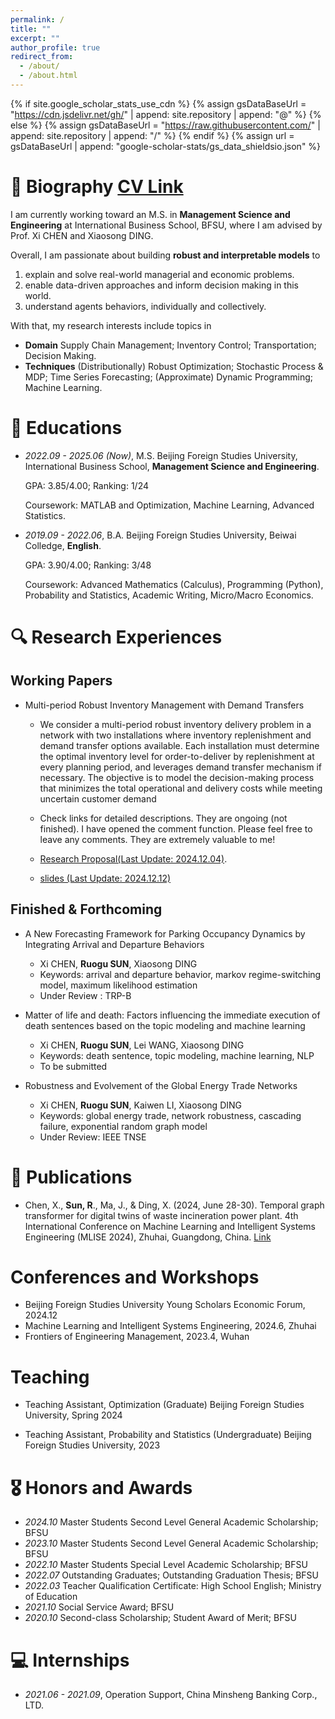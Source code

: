 ```yaml
---
permalink: /
title: ""
excerpt: ""
author_profile: true
redirect_from: 
  - /about/
  - /about.html
---
```


{% if site.google_scholar_stats_use_cdn %}
{% assign gsDataBaseUrl = "https://cdn.jsdelivr.net/gh/" | append: site.repository | append: "@" %}
{% else %}
{% assign gsDataBaseUrl = "https://raw.githubusercontent.com/" | append: site.repository | append: "/" %}
{% endif %}
{% assign url = gsDataBaseUrl | append: "google-scholar-stats/gs_data_shieldsio.json" %}

<span class='anchor' id='about-me'></span>

# 🤵 ​Biography [CV Link](https://drive.google.com/file/d/1EnSM47V9X2kPsUwaVzkPnFcHiFmMUMBX/view?usp=drive_link)
I am currently working toward an M.S. in **Management Science and Engineering** at International Business School, BFSU, where I am advised by Prof. Xi CHEN and Xiaosong DING. 

Overall, I am passionate about building **robust and interpretable models** to
1. explain and solve real-world managerial and economic problems.
2. enable data-driven approaches and inform decision making in this world.
3. understand agents behaviors, individually and collectively.

With that, my research interests include topics in
+ **Domain** Supply Chain Management; Inventory Control; Transportation; Decision Making.
+ **Techniques** (Distributionally) Robust Optimization; Stochastic Process & MDP; Time Series Forecasting; (Approximate) Dynamic Programming; Machine Learning.



# 📖 Educations
- *2022.09 - 2025.06 (Now)*, M.S. Beijing Foreign Studies University, International Business School, **Management Science and Engineering**.

  GPA: 3.85/4.00; Ranking: 1/24

  Coursework: MATLAB and Optimization, Machine Learning, Advanced Statistics.
- *2019.09 - 2022.06*, B.A. Beijing Foreign Studies University, Beiwai Colledge, **English**.

  GPA: 3.90/4.00; Ranking: 3/48

  Coursework: Advanced Mathematics (Calculus), Programming (Python), Probability and Statistics, Academic Writing, Micro/Macro Economics.

<!-- # 🔥 News
- *2024.08*: &nbsp;🎉🎉 A paper is submitted to the *IEEE Transactions on Network Science and Engineering*.
- *2024.06*: &nbsp;🎉🎉 Participated in *4th International Conference on Machine Learning and Intelligent Systems Engineering (MLISE 2024)* 
- *2024.05*: &nbsp;🎉🎉 A paper is submitted to the *IEEE Transactions on Network Science and Engineering*.
- *2023.11*: &nbsp;🎉🎉 A paper is submitted to the *Artificial Intelligence and Law*.
- *2022.07*: &nbsp;🎉🎉 Graduated from Beiwai College with awards *Outstanding Graduates* and *Outstanding Graduation Thesis*. -->

# 🔍 Research Experiences


## Working Papers
+ Multi-period Robust Inventory Management with Demand Transfers 

  + We consider a multi-period robust inventory delivery problem in a network with two installations where inventory replenishment and demand transfer options available. Each installation must determine the optimal inventory level for order-to-deliver by replenishment at every planning period, and leverages demand transfer mechanism if necessary. The objective is to model the decision-making process that minimizes the total operational and delivery costs while meeting uncertain customer demand

  + Check links for detailed descriptions. They are ongoing (not finished). I have opened the comment function. Please feel free to leave any comments. They are extremely valuable to me! 
  + [Research Proposal(Last Update: 2024.12.04)](https://drive.google.com/file/d/1IbpePEcnACbcZ1F9OF7m6yrY2TIEN6ri/view?usp=sharing).
  + [slides (Last Update: 2024.12.12)](https://drive.google.com/file/d/1hBCH3dWNYTAWec-GBrUI-KVcZd4jcShj/view?usp=sharing)


## Finished & Forthcoming
+ A New Forecasting Framework for Parking Occupancy Dynamics by Integrating Arrival and Departure Behaviors
  + Xi CHEN, **Ruogu SUN**, Xiaosong DING
  + Keywords: arrival and departure behavior, markov regime-switching model, maximum likelihood estimation
  + Under Review : TRP-B


+ Matter of life and death: Factors influencing the immediate execution of death sentences based on the topic modeling and machine learning
  + Xi CHEN, **Ruogu SUN**, Lei WANG, Xiaosong DING
  + Keywords: death sentence, topic modeling, machine learning, NLP
  + To be submitted


+ Robustness and Evolvement of the Global Energy Trade Networks
  + Xi CHEN, **Ruogu SUN**, Kaiwen LI, Xiaosong DING
  + Keywords: global energy trade, network robustness, cascading failure, exponential random graph model
  + Under Review: IEEE TNSE


# 📝 Publications 
+ Chen, X., **Sun, R**., Ma, J., & Ding, X. (2024, June 28-30). Temporal graph transformer for digital twins of waste incineration power plant. 4th International Conference on Machine Learning and Intelligent Systems Engineering (MLISE 2024), Zhuhai, Guangdong, China. [Link](https://ieeexplore.ieee.org/document/10674369)


# Conferences and Workshops
+ Beijing Foreign Studies University Young Scholars Economic Forum, 2024.12
+ Machine Learning and Intelligent Systems Engineering, 2024.6, Zhuhai
+ Frontiers of Engineering Management, 2023.4, Wuhan

# Teaching
+ Teaching Assistant, Optimization (Graduate)
Beijing Foreign Studies University, Spring 2024

+ Teaching Assistant, Probability and Statistics (Undergraduate)
Beijing Foreign Studies University, 2023



# 🎖 Honors and Awards
- *2024.10* Master Students Second Level General Academic Scholarship; BFSU
- *2023.10* Master Students Second Level General Academic Scholarship; BFSU
- *2022.10* Master Students Special Level Academic Scholarship; BFSU
- *2022.07* Outstanding Graduates; Outstanding Graduation Thesis; BFSU
- *2022.03* Teacher Qualification Certificate: High School English; Ministry of Education 
- *2021.10* Social Service Award; BFSU
- *2020.10* Second-class Scholarship; Student Award of Merit; BFSU


<!-- # 💬 Invited Talks
- *2021.06*, Lorem ipsum dolor sit amet, consectetur adipiscing elit. Vivamus ornare aliquet ipsum, ac tempus justo dapibus sit amet. 
- *2021.03*, Lorem ipsum dolor sit amet, consectetur adipiscing elit. Vivamus ornare aliquet ipsum, ac tempus justo dapibus sit amet.  \| [\[video\]](https://github.com/) -->

# 💻 Internships
- *2021.06 - 2021.09*, Operation Support, China Minsheng Banking Corp., LTD.